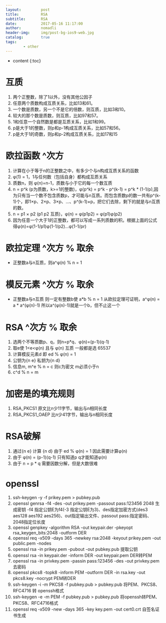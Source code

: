 ```yaml
---
layout:         post
title:          RSA
subtitle:       RSA
date:           2017-05-16 11:17:00
author:         nomadli
header-img:     img/post-bg-ios9-web.jpg
catalog:        true
tags:
        - other
---
```


* content
{:toc} 

# 互质
1.  两个正整数，除了1以外，没有其他公因子
2.  任意两个质数构成互质关系，比如13和61。
3.  一个数是质数，另一个不是它的倍数，则互质，比如3和10。
4.  较大的那个数是质数，则互质，比如97和57。
5.  1和任意一个自然数是都是互质关系，比如1和99。
6.  p是大于1的整数，则p和p-1构成互质关系，比如57和56。
7.  p是大于1的奇数，则p和p-2构成互质关系，比如17和15

# 欧拉函数 ^次方
01. 计算在小于等于n的正整数之中，有多少个与n构成互质关系的函数
02. φ(1) = 1，1与任何数（包括自身）都构成互质关系
03. 质数n，则 φ(n)=n-1，质数与小于它的每一个数互质
04. n = p^k (p为质数，k>=1的整数)，φ(p^k) = p^k - p^(k-1) = p^k * (1-1/p),因为只有当一个数不包含质数p，才可能与n互质。而包含质数p的数一共有p^(k-1)个，即1×p、2×p、3×p、...、p^(k-1)×p，把它们去除，剩下的就是与n互质的数。
05. n = p1 × p2 (p1 p2 互质)，φ(n) = φ(p1p2) = φ(p1)φ(p2)
06. 因为任意一个大于1的正整数，都可以写成一系列质数的积。根据上面的公式得φ(n)=φ(1-1/p1)φ(1-1/p2)...φ(1-1/pr)

# 欧拉定理 ^次方 % 取余
- 正整数a与n互质，则a^φ(n) % n = 1

# 模反元素 ^次方 % 取余
- 正整数a与n互质 则一定有整数b使 a*b % n = 1 从欧拉定理可证明，a^φ(n) = a * a^(φ(n)-1) 所以a^(φ(n)-1)就是一个b，但不止这一个

# RSA ^次方 % 取余
01. 选两个不等质数p、q，则n=p*q、φ(n)=(p-1)(q-1)
02. 取e使 1<e<φ(n) 且与 φ(n) 互质 一般都是选 65537
03. 计算模反元素d 即 ed % φ(n) = 1
04. 公钥为{n e} 私钥为{n d}
05. 信息m, m^e % n = c 则c为密文 m必须小于n
06. c^d % n = m

# 加密是的填充规则
01. RSA_PKCS1 原文比n少11字节，输出与n相同长度
02. RSA_PKCS1_OAEP 比n少41字节，输出与n相同长度

# RSA破解
01. 通过{n e} 计算 {n d} 由于 ed % φ(n) = 1 因此需要计算φ(n)
02. 由于 φ(n) = (p-1)(q-1) 只有知道p q才能知道φ(n)
03. 由于 n = p * q 需要因数分解，但是大数很难  

# openssl
01. ssh-keygen -y -f prikey.pem > pubkey.pub
02. openssl genrsa -f4 -des -out prikey.pem -passout pass:123456 2048 生成密钥 -f4 指定公钥E为f4(-3 指定公钥E为3)、des指定加密方式(des3 aes128 aes192 aes256)、out指定输出文件、passout pass:指定密码、 2048指定位长度
03. openssl genpkey -algorithm RSA -out keypair.der -pkeyopt rsa_keygen_bits:2048 -outform DER
04. openssl req -x509 -days 365 -newkey rsa:2048 -keyout prikey.pem -out public.pem -nodes
05. openssl rsa -in prikey.pem -pubout -out pubkey.pub 提取公钥
06. openssl rsa -in keypair.der -inform DER -out keypair.pem DER转PEM
07. openssl rsa -in privkey.pem -passin pass:123456 -des -out privkey.pem 去密码
08. openssl pkcs8 -topk8 -inform PEM -outform DER -in rsa.key -out pkcs8.key -nocrypt PEM转DER
09. ssh-keygen -i -m PKCS8 -f pubkey.pub > pubkey.pub 将PEM、PKCS8、RFC4716 转 openssh格式
10. ssh-keygen -e -m PEM -f pubkey.pub > pubkey.pub 将openssh转PEM、PKCS8、RFC4716格式
11. openssl req -x509 -new -days 365 -key key.pem -out cert0.crt 自签名证书生成    

